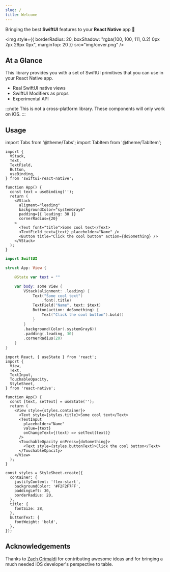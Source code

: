 ```yaml
---
slug: /
title: Welcome
---
```


Bringing the best **SwiftUI** features to your **React Native** app :rocket:

<img style={{ borderRadius: 20, boxShadow: "rgba(100, 100, 111, 0.2) 0px 7px 29px 0px", marginTop: 20 }} src="img/cover.png" />

## At a Glance

This library provides you with a set of SwiftUI primitives that you can use in your React Native app.

- Real SwiftUI native views
- SwiftUI Modifiers as props
- Experimental API

:::note
This is not a cross-platform library. These components will only work on iOS.
:::

## Usage

import Tabs from '@theme/Tabs';
import TabItem from '@theme/TabItem';

<Tabs>
<TabItem value="srn" label="swiftui-react-native">

```tsx
import {
  VStack,
  Text,
  TextField,
  Button,
  useBinding,
} from 'swiftui-react-native';

function App() {
  const text = useBinding('');
  return (
    <VStack
      aligment="leading"
      backgroundColor="systemGray6"
      padding={{ leading: 30 }}
      cornerRadius={20}
    >
      <Text font="title">Some cool text</Text>
      <TextField text={text} placeholder="Name" />
      <Button title="Click the cool button" action={doSomething} />
    </VStack>
  );
}
```

</TabItem>
<TabItem value="swiftui" label="SwiftUI">

```swift
import SwiftUI

struct App: View {

    @State var text = ""

    var body: some View {
        VStack(alignment: .leading) {
            Text("Some cool text")
                .font(.title)
            TextField("Name", text: $text)
            Button(action: doSomething) {
                Text("Click the cool button").bold()
            }
        }
        .background(Color(.systemGray6))
        .padding(.leading, 30)
        .cornerRadius(20)
    }
}
```

</TabItem>
<TabItem value="react-native" label="React Native">

```tsx
import React, { useState } from 'react';
import {
  View,
  Text,
  TextInput,
  TouchableOpacity,
  StyleSheet,
} from 'react-native';

function App() {
  const [text, setText] = useState('');
  return (
    <View style={styles.container}>
      <Text style={styles.title}>Some cool text</Text>
      <TextInput
        placeholder="Name"
        value={text}
        onChangeText={(text) => setText(text)}
      />
      <TouchableOpacity onPress={doSomething}>
        <Text style={styles.buttonText}>Click the cool button</Text>
      </TouchableOpacity>
    </View>
  );
}

const styles = StyleSheet.create({
  container: {
    justifyContent: 'flex-start',
    backgroundColor: '#F2F2F7FF',
    paddingLeft: 30,
    borderRadius: 20,
  },
  title: {
    fontSize: 28,
  },
  buttonText: {
    fontWeight: 'bold',
  },
});
```

</TabItem>
</Tabs>

## Acknowledgements

Thanks to [Zach Grimaldi](https://github.com/zpg6) for contributing awesome ideas and for bringing a much needed iOS developer's perspective to table.

